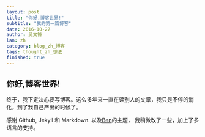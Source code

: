 ```yaml
---
layout: post
title: "你好,博客世界!"
subtitle: "我的第一篇博客"
date: 2016-10-27
author: 吴文锋 
lan: zh 
category: blog_zh_博客 
tags: thought_zh_想法 
finished: true
---
```


## 你好,博客世界!

终于，我下定决心要写博客。这么多年来一直在读别人的文章，我只是不停的消化，到了我自己产出的时候了。

感谢 Github, Jekyll 和 Markdown. 以及[Ben](https://github.com/itisbenjamin/Nice_Blog)的主题， 我稍微改了一些，加上了多语言的支持。

